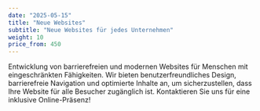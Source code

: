 ```yaml
---
date: "2025-05-15"
title: "Neue Websites"
subtitle: "Neue Websites für jedes Unternehmen"
weight: 10
price_from: 450
---
```


Entwicklung von barrierefreien und modernen Websites für Menschen mit eingeschränkten Fähigkeiten. Wir bieten benutzerfreundliches Design, barrierefreie Navigation und optimierte Inhalte an, um sicherzustellen, dass Ihre Website für alle Besucher zugänglich ist. Kontaktieren Sie uns für eine inklusive Online-Präsenz!

